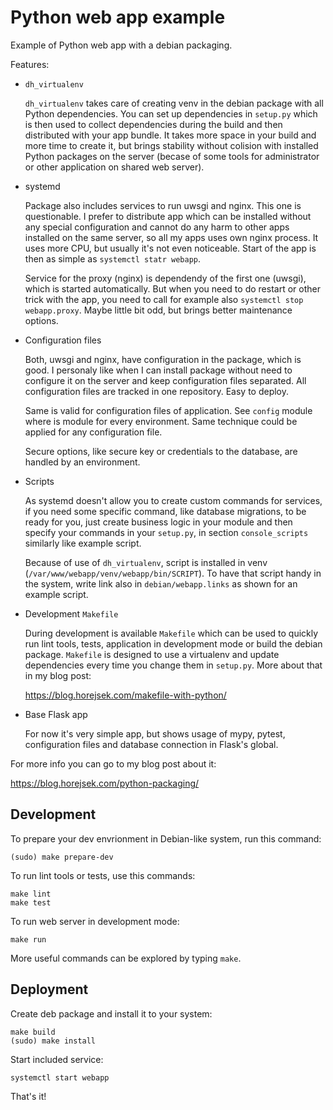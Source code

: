 # Python web app example

Example of Python web app with a debian packaging.

Features:

 * `dh_virtualenv`
   
   `dh_virtualenv` takes care of creating venv in the debian package with
   all Python dependencies. You can set up dependencies in `setup.py` which
   is then used to collect dependencies during the build and then distributed
   with your app bundle. It takes more space in your build and more time to
   create it, but brings stability without colision with installed Python
   packages on the server (becase of some tools for administrator or other
   application on shared web server).

 * systemd
    
   Package also includes services to run uwsgi and nginx. This one is
   questionable. I prefer to distribute app which can be installed without
   any special configuration and cannot do any harm to other apps installed
   on the same server, so all my apps uses own nginx process. It uses more
   CPU, but usually it's not even noticeable. Start of the app is then as
   simple as `systemctl statr webapp`.

   Service for the proxy (nginx) is dependendy of the first one (uwsgi),
   which is started automatically. But when you need to do restart or
   other trick with the app, you need to call for example also 
   `systemctl stop webapp.proxy`. Maybe little bit odd, but brings
   better maintenance options.
   
 * Configuration files

   Both, uwsgi and nginx, have configuration in the package, which is good.
   I personaly like when I can install package without need to configure it
   on the server and keep configuration files separated. All configuration
   files are tracked in one repository. Easy to deploy.

   Same is valid for configuration files of application. See `config` module
   where is module for every environment. Same technique could be applied
   for any configuration file.

   Secure options, like secure key or credentials to the database, are
   handled by an environment.

 * Scripts

   As systemd doesn't allow you to create custom commands for services, if you
   need some specific command, like database migrations, to be ready for
   you, just create business logic in your module and then specify your
   commands in your `setup.py`, in section `console_scripts` similarly like
   example script.

   Because of use of `dh_virtualenv`, script is installed in venv 
   (`/var/www/webapp/venv/webapp/bin/SCRIPT`). To have that script handy
   in the system, write link also in `debian/webapp.links` as shown for an
   example script.

 * Development `Makefile`

   During development is available `Makefile` which can be used to quickly
   run lint tools, tests, application in development mode or build the
   debian package. `Makefile` is designed to use a virtualenv and update
   dependencies every time you change them in `setup.py`. More about that
   in my blog post:

   https://blog.horejsek.com/makefile-with-python/

 * Base Flask app

   For now it's very simple app, but shows usage of mypy, pytest, configuration
   files and database connection in Flask's global.

For more info you can go to my blog post about it:

https://blog.horejsek.com/python-packaging/

## Development

To prepare your dev envrionment in Debian-like system, run this command:

    (sudo) make prepare-dev

To run lint tools or tests, use this commands:

    make lint
    make test

To run web server in development mode:

    make run

More useful commands can be explored by typing `make`.

## Deployment

Create deb package and install it to your system:

    make build
    (sudo) make install

Start included service:

    systemctl start webapp

That's it!
